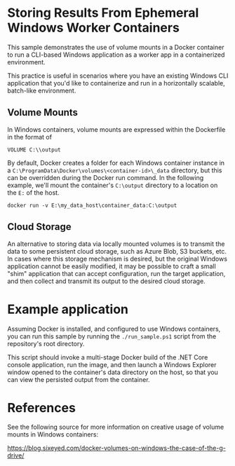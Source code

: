 # Storing Results From Ephemeral Windows Worker Containers

This sample demonstrates the use of volume mounts in a Docker container to run a CLI-based Windows application as a worker app in a containerized environment. 

This practice is useful in scenarios where you have an existing Windows CLI application that you'd like to containerize and run in a horizontally scalable, batch-like environment.

## Volume Mounts
In Windows containers, volume mounts are expressed within the Dockerfile in the format of
```
VOLUME C:\\output
```

By default, Docker creates a folder for each Windows container instance in a `C:\ProgramData\Docker\volumes\<container-id>\_data` directory, but this can be overridden during the Docker run command. In the following example, we'll mount the container's `C:\output` directory to a location on the `E:` of the host.

```
docker run -v E:\my_data_host\container_data:C:\output
```

## Cloud Storage
An alternative to storing data via locally mounted volumes is to transmit the data to some persistent cloud storage, such as Azure Blob, S3 buckets, etc. In cases where this storage mechanism is desired, but the original Windows application cannot be easily modified, it may be possible to craft a small "shim" application that can accept configuration, run the target application, and then collect and transmit its output to the desired cloud storage.

# Example application

Assuming Docker is installed, and configured to use Windows containers, you can run this sample by running the `./run_sample.ps1` script from the repository's root directory.

This script should invoke a multi-stage Docker build of the .NET Core console application, run the image, and then launch a Windows Explorer window opened to the container's data directory on the host, so that you can view the persisted output from the container.

# References

See the following source for more information on creative usage of volume mounts in Windows containers:

https://blog.sixeyed.com/docker-volumes-on-windows-the-case-of-the-g-drive/